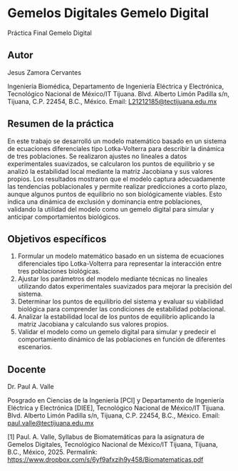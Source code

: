 # Gemelos Digitales Gemelo Digital
Práctica Final Gemelo Digital


## Autor
Jesus Zamora Cervantes

Ingeniería Biomédica, Departamento de Ingeniería Eléctrica y Electrónica, Tecnológico Nacional de México/IT Tijuana. Blvd. Alberto Limón Padilla s/n, Tijuana, C.P. 22454, B.C., México. Email: L21212185@tectijuana.edu.mx

## Resumen de la práctica
En este trabajo se desarrolló un modelo matemático basado en un sistema de ecuaciones diferenciales tipo Lotka-Volterra para describir la dinámica de tres poblaciones. Se realizaron ajustes no lineales a datos experimentales suavizados, se calcularon los puntos de equilibrio y se analizó la estabilidad local mediante la matriz Jacobiana y sus valores propios. Los resultados mostraron que el modelo captura adecuadamente las tendencias poblacionales y permite realizar predicciones a corto plazo, aunque algunos puntos de equilibrio no son biológicamente viables. Esto indica una dinámica de exclusión y dominancia entre poblaciones, validando la utilidad del modelo como un gemelo digital para simular y anticipar comportamientos biológicos.

## Objetivos específicos
1. Formular un modelo matemático basado en un sistema de ecuaciones diferenciales tipo Lotka-Volterra para representar la interacción entre tres poblaciones biológicas.
2. Ajustar los parámetros del modelo mediante técnicas no lineales utilizando datos experimentales suavizados para mejorar la precisión del sistema.
3. Determinar los puntos de equilibrio del sistema y evaluar su viabilidad biológica para comprender las condiciones de estabilidad poblacional.
4. Analizar la estabilidad local de los puntos de equilibrio aplicando la matriz Jacobiana y calculando sus valores propios.
5. Validar el modelo como un gemelo digital para simular y predecir el comportamiento dinámico de las poblaciones en función de diferentes escenarios.

## Docente
Dr. Paul A. Valle

Posgrado en Ciencias de la Ingeniería [PCI] y Departamento de Ingeniería Eléctrica y Electrónica [DIEE], Tecnológico Nacional de México/IT Tijuana. Blvd. Alberto Limón Padilla s/n, Tijuana, C.P. 22454, B.C., México. Email: paul.valle@tectijuana.edu.mx

[1] Paul. A. Valle, Syllabus de Biomatemáticas para la asignatura de Gemelos Digitales, Tecnológico Nacional de México/IT Tijuana, Tijuana, B.C., México, 2025. Permalink: https://www.dropbox.com/s/6yf9afxzih9y458/Biomatematicas.pdf
